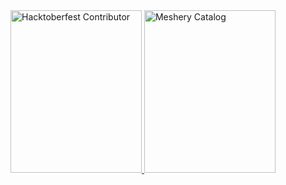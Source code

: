 <!-- ### Hi there 👋 -->

<!--
**vishalvivekm/vishalvivekm** is a ✨ _special_ ✨ repository because its `README.md` (this file) appears on your GitHub profile.

Here are some ideas to get you started:

- 🔭 I’m currently working on ...
- 🌱 I’m currently learning ...
- 👯 I’m looking to collaborate on ...
- 🤔 I’m looking for help with ...
- 💬 Ask me about ...
- 📫 How to reach me: ...
- 😄 Pronouns: ...
- ⚡ Fun fact: ...
-->
<a href="https://meshery.layer5.io/user/878488d5-c394-4b04-91b4-fd2f9e67ffaf?tab=badges">
    <img width="210px" height="260px" src="https://badges.layer5.io/assets/badges/hacktoberfest-contributor/hacktoberfest-contributor.png" alt="Hacktoberfest Contributor" />
  </a>
  <a id="image" href="https://meshery.layer5.io/user/878488d5-c394-4b04-91b4-fd2f9e67ffaf?tab=badges">
    <img width="210px" height="260px" src="https://badges.layer5.io/assets/badges/meshery-catalog/meshery-catalog.png" alt="Meshery Catalog" />
  </a>
</div>

